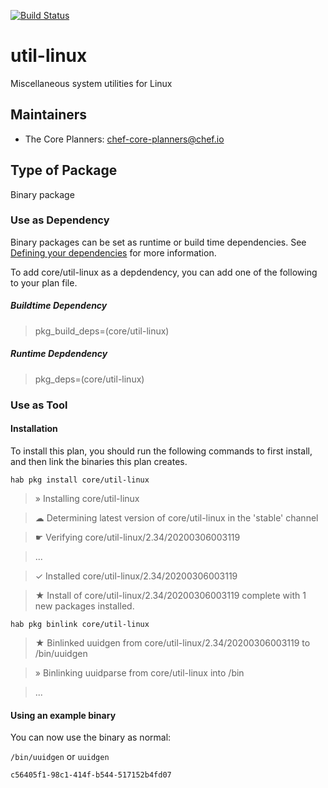 [![Build Status](https://dev.azure.com/chefcorp-partnerengineering/Chef%20Base%20Plans/_apis/build/status/chef-base-plans.util-linux?branchName=master)](https://dev.azure.com/chefcorp-partnerengineering/Chef%20Base%20Plans/_build/latest?definitionId=141&branchName=master)

# util-linux

Miscellaneous system utilities for Linux

## Maintainers

* The Core Planners: <chef-core-planners@chef.io>

## Type of Package

Binary package

### Use as Dependency

Binary packages can be set as runtime or build time dependencies. See [Defining your dependencies](https://www.habitat.sh/docs/developing-packages/developing-packages/#sts=Define%20Your%20Dependencies) for more information.

To add core/util-linux as a depdendency, you can add one of the following to your plan file.

##### Buildtime Dependency

> pkg_build_deps=(core/util-linux)

##### Runtime Depdendency

> pkg_deps=(core/util-linux)

### Use as Tool

#### Installation

To install this plan, you should run the following commands to first install, and then link the binaries this plan creates.

`hab pkg install core/util-linux`

> » Installing core/util-linux

> ☁ Determining latest version of core/util-linux in the 'stable' channel

> ☛ Verifying core/util-linux/2.34/20200306003119

> ...

> ✓ Installed core/util-linux/2.34/20200306003119

> ★ Install of core/util-linux/2.34/20200306003119 complete with 1 new packages installed.

`hab pkg binlink core/util-linux`

> ★ Binlinked uuidgen from core/util-linux/2.34/20200306003119 to /bin/uuidgen

> » Binlinking uuidparse from core/util-linux into /bin

> ...

#### Using an example binary
You can now use the binary as normal:

`/bin/uuidgen` or `uuidgen`

```
c56405f1-98c1-414f-b544-517152b4fd07
```
